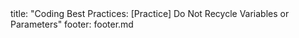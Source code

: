 <frontmatter>
title: "Coding Best Practices: [Practice] Do Not Recycle Variables or Parameters"
footer: footer.md
</frontmatter>

<include src="navbar.md" boilerplate />

<include src="unit-inPage-asFlat.md" boilerplate />